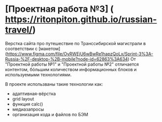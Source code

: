 # [Проектная работа №3] ( https://ritonpiton.github.io/russian-travel/)
Верстка сайта про путешествие по Транссибирской магистрали в соответствии с [макетом] (https://www.figma.com/file/OyRWEjU6wBwRe1hapzQoLx/Sprint-3%3A-Russia-%2F-desktop-%2B-mobile?node-id=62863%3A634)
От "Проектной работы №1" и "Проектной работы №2" отличается контентом, бóльшим количеством информационных блоков и используемыми технологиями.

В проекте использваны такие технологии как:
* адаптивная-вёрстка
* grid layout
* функция calc()
* медиазапросы
* организация кода и файлов по БЭМ